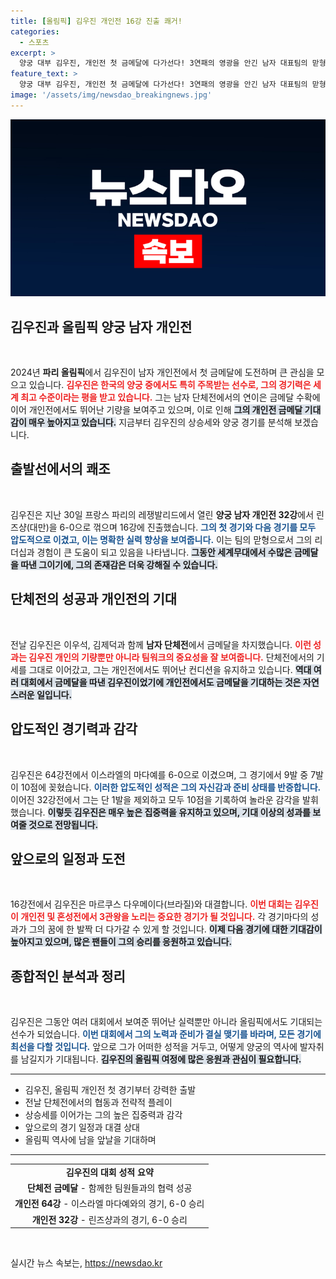 ```yaml
---
title: [올림픽] 김우진 개인전 16강 진출 쾌거!
categories:
  - 스포츠
excerpt: >
  양궁 대부 김우진, 개인전 첫 금메달에 다가선다! 3연패의 영광을 안긴 남자 대표팀의 맏형이 최강 핀터의 라이벌을 제치고 16강에 진출하며 금빛 꿈을 이어갑니다. 올림픽 첫 개인전 금메달 목표가 현실로 다가오고 있습니다!
feature_text: >
  양궁 대부 김우진, 개인전 첫 금메달에 다가선다! 3연패의 영광을 안긴 남자 대표팀의 맏형이 최강 핀터의 라이벌을 제치고 16강에 진출하며 금빛 꿈을 이어갑니다. 올림픽 첫 개인전 금메달 목표가 현실로 다가오고 있습니다!
image: '/assets/img/newsdao_breakingnews.jpg'
---
```


<p><img src="/assets/img/newsdao_breakingnews.jpg" alt="cryptoinkorea 속보" /></p>

<h2 data-ke-size="size26">김우진과 올림픽 양궁 남자 개인전</h2>

<p data-ke-size="size16">&nbsp;</p>

<p data-ke-size="size16">2024년 <b>파리 올림픽</b>에서 김우진이 남자 개인전에서 첫 금메달에 도전하며 큰 관심을 모으고 있습니다. <b><span style="color: #ee2323;">김우진은 한국의 양궁 중에서도 특히 주목받는 선수로, 그의 경기력은 세계 최고 수준이라는 평을 받고 있습니다.</span></b> 그는 남자 단체전에서의 연이은 금메달 수확에 이어 개인전에서도 뛰어난 기량을 보여주고 있으며, 이로 인해 <b><span style="background-color: #21538527;">그의 개인전 금메달 기대감이 매우 높아지고 있습니다.</span></b> 지금부터 김우진의 상승세와 양궁 경기를 분석해 보겠습니다.</p>

<h2>출발선에서의 쾌조</h2>

<p data-ke-size="size16">&nbsp;</p>

<p data-ke-size="size16">김우진은 지난 30일 프랑스 파리의 레쟁발리드에서 열린 <b>양궁 남자 개인전 32강</b>에서 린즈샹(대만)을 6-0으로 꺾으며 16강에 진출했습니다. <b><span style="color: #1a5490;">그의 첫 경기와 다음 경기를 모두 압도적으로 이겼고, 이는 명확한 실력 향상을 보여줍니다.</span></b> 이는 팀의 맏형으로서 그의 리더십과 경험이 큰 도움이 되고 있음을 나타냅니다. <b><span style="background-color: #21538527;">그동안 세계무대에서 수많은 금메달을 따낸 그이기에, 그의 존재감은 더욱 강해질 수 있습니다.</span></b></p>

<h2>단체전의 성공과 개인전의 기대</h2>

<p data-ke-size="size16">&nbsp;</p>

<p data-ke-size="size16">전날 김우진은 이우석, 김제덕과 함께 <b>남자 단체전</b>에서 금메달을 차지했습니다. <b><span style="color: #ee2323;">이런 성과는 김우진 개인의 기량뿐만 아니라 팀워크의 중요성을 잘 보여줍니다.</span></b> 단체전에서의 기세를 그대로 이어갔고, 그는 개인전에서도 뛰어난 컨디션을 유지하고 있습니다. <b><span style="background-color: #21538527;">역대 여러 대회에서 금메달을 따낸 김우진이었기에 개인전에서도 금메달을 기대하는 것은 자연스러운 일입니다.</span></b></p>

<h2>압도적인 경기력과 감각</h2>

<p data-ke-size="size16">&nbsp;</p>

<p data-ke-size="size16">김우진은 64강전에서 이스라엘의 마다예를 6-0으로 이겼으며, 그 경기에서 9발 중 7발이 10점에 꽂혔습니다. <b><span style="color: #1a5490;">이러한 압도적인 성적은 그의 자신감과 준비 상태를 반증합니다.</span></b> 이어진 32강전에서 그는 단 1발을 제외하고 모두 10점을 기록하여 놀라운 감각을 발휘했습니다. <b><span style="background-color: #21538527;">이렇듯 김우진은 매우 높은 집중력을 유지하고 있으며, 기대 이상의 성과를 보여줄 것으로 전망됩니다.</span></b></p>

<h2>앞으로의 일정과 도전</h2>

<p data-ke-size="size16">&nbsp;</p>

<p data-ke-size="size16">16강전에서 김우진은 마르쿠스 다우메이다(브라질)와 대결합니다. <b><span style="color: #ee2323;">이번 대회는 김우진이 개인전 및 혼성전에서 3관왕을 노리는 중요한 경기가 될 것입니다.</span></b> 각 경기마다의 성과가 그의 꿈에 한 발짝 더 다가갈 수 있게 할 것입니다. <b><span style="background-color: #21538527;">이제 다음 경기에 대한 기대감이 높아지고 있으며, 많은 팬들이 그의 승리를 응원하고 있습니다.</span></b></p>

<h2>종합적인 분석과 정리</h2>

<p data-ke-size="size16">&nbsp;</p>

<p data-ke-size="size16">김우진은 그동안 여러 대회에서 보여준 뛰어난 실력뿐만 아니라 올림픽에서도 기대되는 선수가 되었습니다. <b><span style="color: #1a5490;">이번 대회에서 그의 노력과 준비가 결실 맺기를 바라며, 모든 경기에 최선을 다할 것입니다.</span></b> 앞으로 그가 어떠한 성적을 거두고, 어떻게 양궁의 역사에 발자취를 남길지가 기대됩니다. <b><span style="background-color: #21538527;">김우진의 올림픽 여정에 많은 응원과 관심이 필요합니다.</span></b></p>

<hr>

<ul>
  <li>김우진, 올림픽 개인전 첫 경기부터 강력한 출발</li>
  <li>전날 단체전에서의 협동과 전략적 플레이</li>
  <li>상승세를 이어가는 그의 높은 집중력과 감각</li>
  <li>앞으로의 경기 일정과 대결 상대</li>
  <li>올림픽 역사에 남을 앞날을 기대하며</li>
</ul>

<hr>

<table>
  <tr>
    <td style="text-align: center; height: 17px;"><b>김우진의 대회 성적 요약</b></td>
  </tr>
  <tr>
    <td style="text-align: center; height: 17px;"><b>단체전 금메달</b> - 함께한 팀원들과의 협력 성공</td>
  </tr>
  <tr>
    <td style="text-align: center; height: 17px;"><b>개인전 64강</b> - 이스라엘 마다예와의 경기, 6-0 승리</td>
  </tr>
  <tr>
    <td style="text-align: center; height: 17px;"><b>개인전 32강</b> - 린즈샹과의 경기, 6-0 승리</td>
  </tr>
</table>

<p data-ke-size="size16">&nbsp;</p>
실시간 뉴스 속보는, <a href="https://newsdao.kr" rel="dofollow">https://newsdao.kr</a>


